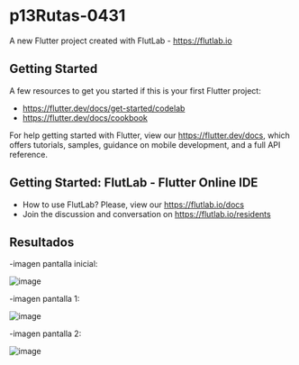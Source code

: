 # p13Rutas-0431

A new Flutter project created with FlutLab - https://flutlab.io

## Getting Started

A few resources to get you started if this is your first Flutter project:

- https://flutter.dev/docs/get-started/codelab
- https://flutter.dev/docs/cookbook

For help getting started with Flutter, view our
https://flutter.dev/docs, which offers tutorials,
samples, guidance on mobile development, and a full API reference.

## Getting Started: FlutLab - Flutter Online IDE

- How to use FlutLab? Please, view our https://flutlab.io/docs
- Join the discussion and conversation on https://flutlab.io/residents

## Resultados

-imagen pantalla inicial:

![image](https://github.com/pvacarrasco/Rutas-6J-0431/assets/143549258/063987c8-488c-4583-8f2e-9565f4268d5d)

-imagen pantalla 1:

![image](https://github.com/pvacarrasco/Rutas-6J-0431/assets/143549258/0be95105-fefe-4b65-a7a7-c76503a99ae7)

-imagen pantalla 2:

![image](https://github.com/pvacarrasco/Rutas-6J-0431/assets/143549258/f2f46d78-8545-4c25-b7c4-dd9f2be6e1a6)




